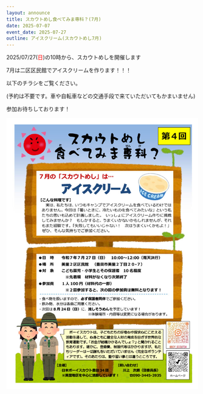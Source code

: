```yaml
---
layout: announce
title: スカウトめし食べてみま専科？(7月)
date: 2025-07-07
event_date: 2025-07-27
outline: アイスクリーム(スカウトめし7月)
---
```


2025/07/27(<span style="color: red">日</span>)の10時から、スカウトめしを開催します

7月は二区区民館でアイスクリームを作ります！！！

以下のチラシをご覧ください。

(予約は不要です。車や自転車などの交通手段で来ていただいてもかまいません)

参加お待ちしております！

<img src="/assets/img/announce/2025-07-07-スカウトめし食べてみま専科？(7月)/image001.jpg">

